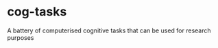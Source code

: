 cog-tasks
=========

A battery of computerised cognitive tasks that can be used for research purposes

